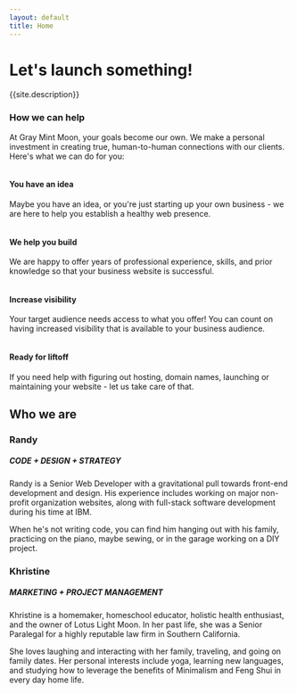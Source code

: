 ```yaml
---
layout: default
title: Home
---
```

<div class="home_bg">
	<div class="row_lg">
		<div class="container_lg text_center">
			<h1 class="text_mint">Let's launch something!</h1>
			<p>{{site.description}}</p>
		</div>
	</div>
</div>
<div class="row_trim_bottom bg_lightgray">
	<div class="container_lg text_center">
		<h3>How we can help</h3>
		<p>At Gray Mint Moon, your goals become our own. We make a personal investment in creating true, human-to-human  connections with our clients. Here's what we can do for you:  </p>
	</div>
</div>
<div class="row_sm bg_lightgray">
	<div class="container_xxl text_center">
		<div class="column_fourths">
			<div class="column_fourth_block">
				<img class="img_full" src="{{site.url}}/assets/idea.png" alt="">
				<h4 class="text_center text_regular">You have an idea</h4>
				<p class="text_light">Maybe you have an idea, or you're just starting up your own business - we are here to help you establish a healthy web presence.</p>
			</div>
			<div class="column_fourth_block">
				<img class="img_full" src="{{site.url}}/assets/code.png" alt="">
				<h4 class="text_center text_regular">We help you build</h4>
				<p class="text_light">We are happy to offer years of professional experience, skills, and prior knowledge so that your business website is successful.</p>
			</div>
			<div class="column_fourth_block">
				<img class="img_full" src="{{site.url}}/assets/devices.png" alt="">
				<h4 class="text_center text_regular">Increase visibility</h4>
				<p class="text_light">Your target audience needs access to what you offer! You can count on having increased visibility that is available to your business audience.</p>
			</div>
			<div class="column_fourth_block">
				<img class="img_full" src="{{site.url}}/assets/launch.png" alt="">
				<h4 class="text_center text_regular">Ready for liftoff</h4>
				<p class="text_light">If you need help with figuring out hosting, domain names, launching or maintaining your website - let us take care of that.</p>
			</div>
		</div>
	</div>
</div>
<div class="row_sm">
	<div class="container_xl">
		<div class="row">
			<div class="text_center">
				<h2>Who we are</h2>
			</div>
		</div>
		<div class="column_half">
			<div class="column_half_block">
				<h3 class="text_center text_regular">Randy</h3>
				<h5 class="text_center">CODE + DESIGN + STRATEGY</h5>
				<p class="text_light">Randy is a Senior Web Developer with a gravitational pull towards front-end development and design. His experience includes working on major non-profit organization websites, along with full-stack software development during his time at IBM.</p>
				<p class='text_light'>When he's not writing code, you can find him hanging out with his family, practicing on the piano, maybe sewing, or in the garage working on a DIY project.</p>
			</div>
			<div class="column_half_block">
				<h3 class="text_center text_regular">Khristine</h3>
				<h5 class="text_center">MARKETING + PROJECT MANAGEMENT</h5>
				<p class="text_light">Khristine is a homemaker, homeschool educator, holistic health enthusiast, and the owner of Lotus Light Moon. In her past life, she was a Senior Paralegal for a highly reputable law firm in Southern California.</p>
				<p class="text_light">She loves laughing and interacting with her family, traveling, and going on family dates. Her personal interests include yoga, learning new languages, and studying how to leverage the benefits of Minimalism and Feng Shui in every day home life.</p>
			</div>
		</div>
		<p></p>
	</div>
</div>